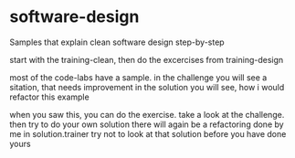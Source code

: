 # software-design
Samples that explain clean software design step-by-step

start with the training-clean, then do the excercises from training-design

most of the code-labs have a sample.
in the challenge you will see a sitation, that needs improvement
in the solution you will see, how i would refactor this example

when you saw this, you can do the exercise.
take a look at the challenge. then try to do your own solution
there will again be a refactoring done by me in solution.trainer
try not to look at that solution before you have done yours

